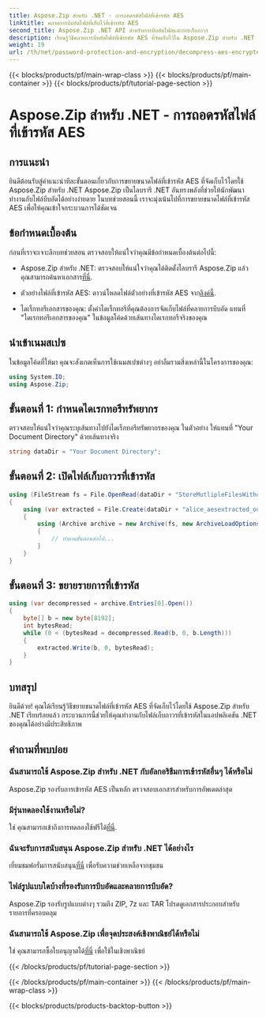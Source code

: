 ```yaml
---
title: Aspose.Zip สำหรับ .NET - การถอดรหัสไฟล์ที่เข้ารหัส AES
linktitle: คลายการบีบอัดไฟล์ที่เก็บไว้ที่เข้ารหัส AES
second_title: Aspose.Zip .NET API สำหรับการบีบอัดไฟล์และการเก็บถาวร
description: เรียนรู้วิธีคลายการบีบอัดไฟล์ที่เข้ารหัส AES ที่จัดเก็บไว้ใน Aspose.Zip สำหรับ .NET พร้อมคำแนะนำทีละขั้นตอนที่ครอบคลุมนี้ เสริมทักษะการพัฒนา .NET ของคุณวันนี้!
weight: 19
url: /th/net/password-protection-and-encryption/decompress-aes-encrypted-stored-file/
---
```


{{< blocks/products/pf/main-wrap-class >}}
{{< blocks/products/pf/main-container >}}
{{< blocks/products/pf/tutorial-page-section >}}

# Aspose.Zip สำหรับ .NET - การถอดรหัสไฟล์ที่เข้ารหัส AES


## การแนะนำ

ยินดีต้อนรับสู่คำแนะนำทีละขั้นตอนเกี่ยวกับการขยายขนาดไฟล์ที่เข้ารหัส AES ที่จัดเก็บไว้โดยใช้ Aspose.Zip สำหรับ .NET Aspose.Zip เป็นไลบรารี .NET อันทรงพลังที่ช่วยให้นักพัฒนาทำงานกับไฟล์บีบอัดได้อย่างง่ายดาย ในบทช่วยสอนนี้ เราจะมุ่งเน้นไปที่การขยายขนาดไฟล์ที่เข้ารหัส AES เพื่อให้คุณเข้าใจกระบวนการได้ชัดเจน

## ข้อกำหนดเบื้องต้น

ก่อนที่เราจะเจาะลึกบทช่วยสอน ตรวจสอบให้แน่ใจว่าคุณมีข้อกำหนดเบื้องต้นต่อไปนี้:

-  Aspose.Zip สำหรับ .NET: ตรวจสอบให้แน่ใจว่าคุณได้ติดตั้งไลบรารี Aspose.Zip แล้ว คุณสามารถค้นหาเอกสาร[ที่นี่](https://reference.aspose.com/zip/net/).

-  ตัวอย่างไฟล์ที่เข้ารหัส AES: ดาวน์โหลดไฟล์ตัวอย่างที่เข้ารหัส AES จาก[ลิงค์นี้](https://releases.aspose.com/zip/net/).

- ไดเร็กทอรีเอกสารของคุณ: ตั้งค่าไดเร็กทอรีที่คุณต้องการจัดเก็บไฟล์ที่คลายการบีบอัด แทนที่ "ไดเรกทอรีเอกสารของคุณ" ในข้อมูลโค้ดด้วยเส้นทางไดเรกทอรีจริงของคุณ

## นำเข้าเนมสเปซ

ในข้อมูลโค้ดที่ให้มา คุณจะสังเกตเห็นการใช้เนมสเปซต่างๆ อย่าลืมรวมสิ่งเหล่านี้ในโครงการของคุณ:

```csharp
using System.IO;
using Aspose.Zip;
```

## ขั้นตอนที่ 1: กำหนดไดเรกทอรีทรัพยากร

ตรวจสอบให้แน่ใจว่าคุณระบุเส้นทางไปยังไดเร็กทอรีทรัพยากรของคุณ ในตัวอย่าง ให้แทนที่ "Your Document Directory" ด้วยเส้นทางจริง

```csharp
string dataDir = "Your Document Directory";
```

## ขั้นตอนที่ 2: เปิดไฟล์เก็บถาวรที่เข้ารหัส

```csharp
using (FileStream fs = File.OpenRead(dataDir + "StoreMutlipleFilesWithoutCompressionWithPassword_out.zip"))
{
    using (var extracted = File.Create(dataDir + "alice_aesextracted_out.txt"))
    {
        using (Archive archive = new Archive(fs, new ArchiveLoadOptions() { DecryptionPassword = "p@s$" }))
        {
            // ทำตามขั้นตอนต่อไป...
        }
    }
}
```

## ขั้นตอนที่ 3: ขยายรายการที่เข้ารหัส

```csharp
using (var decompressed = archive.Entries[0].Open())
{
    byte[] b = new byte[8192];
    int bytesRead;
    while (0 < (bytesRead = decompressed.Read(b, 0, b.Length)))
    {
        extracted.Write(b, 0, bytesRead);
    }
}
```

## บทสรุป

ยินดีด้วย! คุณได้เรียนรู้วิธีขยายขนาดไฟล์ที่เข้ารหัส AES ที่จัดเก็บไว้โดยใช้ Aspose.Zip สำหรับ .NET เรียบร้อยแล้ว กระบวนการนี้ช่วยให้คุณทำงานกับไฟล์เก็บถาวรที่เข้ารหัสในแอปพลิเคชัน .NET ของคุณได้อย่างมีประสิทธิภาพ

## คำถามที่พบบ่อย

### ฉันสามารถใช้ Aspose.Zip สำหรับ .NET กับอัลกอริธึมการเข้ารหัสอื่นๆ ได้หรือไม่
Aspose.Zip รองรับการเข้ารหัส AES เป็นหลัก ตรวจสอบเอกสารสำหรับการอัพเดตล่าสุด

### มีรุ่นทดลองใช้งานหรือไม่?
 ใช่ คุณสามารถเข้าถึงการทดลองใช้ฟรีได้[ที่นี่](https://releases.aspose.com/).

### ฉันจะรับการสนับสนุน Aspose.Zip สำหรับ .NET ได้อย่างไร
 เยี่ยมชมฟอรั่มการสนับสนุน[ที่นี่](https://forum.aspose.com/c/zip/37) เพื่อรับความช่วยเหลือจากชุมชน

### ไฟล์รูปแบบใดบ้างที่รองรับการบีบอัดและคลายการบีบอัด?
Aspose.Zip รองรับรูปแบบต่างๆ รวมถึง ZIP, 7z และ TAR โปรดดูเอกสารประกอบสำหรับรายการที่ครอบคลุม

### ฉันสามารถใช้ Aspose.Zip เพื่อจุดประสงค์เชิงพาณิชย์ได้หรือไม่
 ใช่ คุณสามารถซื้อใบอนุญาตได้[ที่นี่](https://purchase.aspose.com/buy) เพื่อใช้ในเชิงพาณิชย์


{{< /blocks/products/pf/tutorial-page-section >}}

{{< /blocks/products/pf/main-container >}}
{{< /blocks/products/pf/main-wrap-class >}}

{{< blocks/products/products-backtop-button >}}
